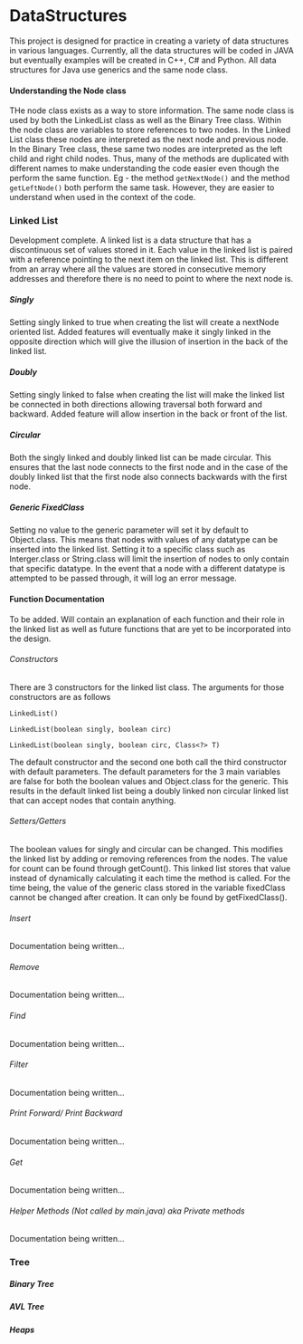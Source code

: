 # DataStructures

This project is designed for practice in creating a variety of data structures in various languages. Currently, all the data structures will be coded in JAVA but eventually examples will be created in C++, C# and Python. All data structures for Java use generics and the same node class.

#### Understanding the Node class

THe node class exists as a way to store information. The same node class is used by both the LinkedList class as well as the Binary Tree class. Within the node class are variables to store references to two nodes. In the Linked List class these nodes are interpreted as the next node and previous node. In the Binary Tree class, these same two nodes are interpreted as the left child and right child nodes. Thus, many of the methods are duplicated with different names to make understanding the code easier even though the perform the same function. Eg - the method `getNextNode()` and the method `getLeftNode()` both perform the same task. However, they are easier to understand when used in the context of the code.

### Linked List

Development complete.
A linked list is a data structure that has a discontinuous set of values stored in it. Each value in the linked list is paired with a reference pointing to the next item on the linked list. This is different from an array where all the values are stored in consecutive memory addresses and therefore there is no need to point to where the next node is. 

##### Singly

Setting singly linked to true when creating the list will create a nextNode oriented list. Added features will eventually make it singly linked in the opposite direction which will give the illusion of insertion in the back of the linked list.

##### Doubly

Setting singly linked to false when creating the list will make the linked list be connected in both directions allowing traversal both forward and backward. Added feature will allow insertion in the back or front of the list.

##### Circular

Both the singly linked and doubly linked list can be made circular. This ensures that the last node connects to the first node and in the case of the doubly linked list that the first node also connects backwards with the first node.

##### Generic <T> FixedClass

Setting no value to the generic parameter will set it by default to Object.class. This means that nodes with values of any datatype can be inserted into the linked list. Setting it to a specific class such as Interger.class or String.class will limit the insertion of nodes to only contain that specific datatype. In the event that a node with a different datatype is attempted to be passed through, it will log an error message.

#### Function Documentation

To be added. Will contain an explanation of each function and their role in the linked list as well as future functions that are yet to be incorporated into the design.

###### Constructors
There are 3 constructors for the linked list class. The arguments for those constructors are as follows

`LinkedList()`

`LinkedList(boolean singly, boolean circ)`

`LinkedList(boolean singly, boolean circ, Class<?> T)`

The default constructor and the second one both call the third constructor with default parameters. The default parameters for the 3 main variables are false for both the boolean values and Object.class for the generic. This results in the default linked list being a doubly linked non circular linked list that can accept nodes that contain anything. 

###### Setters/Getters

The boolean values for singly and circular can be changed. This modifies the linked list by adding or removing references from the nodes. The value for count can be found through getCount(). This linked list stores that value instead of dynamically calculating it each time the method is called. For the time being, the value of the generic class <T> stored in the variable fixedClass cannot be changed after creation. It can only be found by getFixedClass(). 
  
###### Insert

Documentation being written...

###### Remove

Documentation being written...

###### Find

Documentation being written...

###### Filter

Documentation being written...

###### Print Forward/ Print Backward

Documentation being written...

###### Get

Documentation being written...

###### Helper Methods (Not called by main.java) aka Private methods

Documentation being written...

### Tree

##### Binary Tree

##### AVL Tree

##### Heaps
